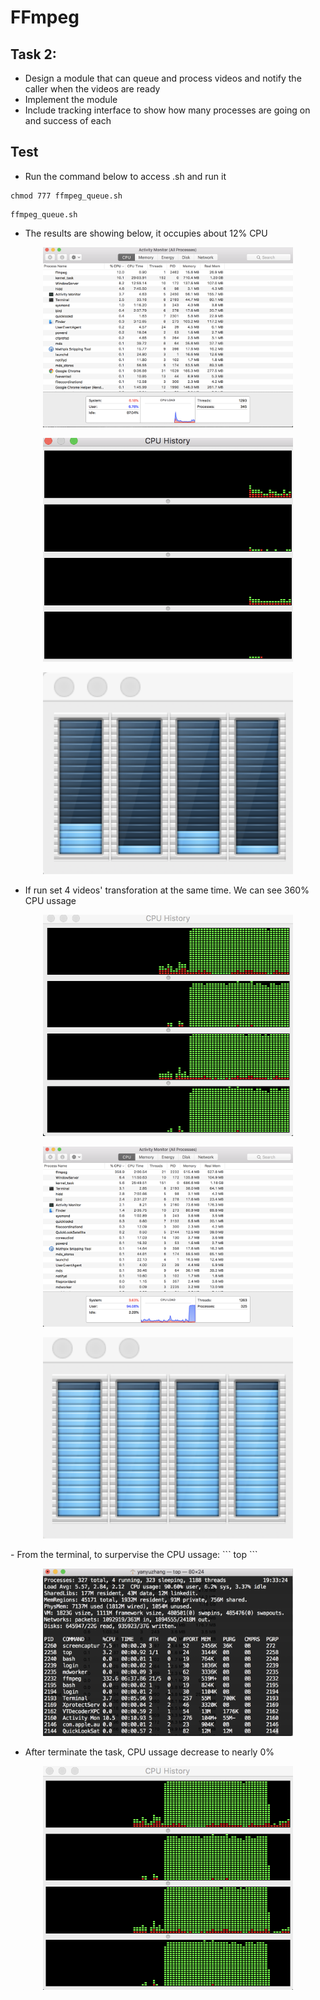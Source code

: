 # FFmpeg

## Task 2: 
- Design a module that can queue and process videos and notify the caller when the videos are ready
- Implement the module
- Include tracking interface to show how many processes are going on and success of each

## Test
- Run the command below to access .sh and run it
```
chmod 777 ffmpeg_queue.sh
```
```
ffmpeg_queue.sh
```
- The results are showing below, it occupies about 12% CPU
<p align="middle">
  <img src= "https://github.com/BUEC500C1/video-zhangyanyu0722/blob/master/task2/img/11.png" width= 400>
</p>
<p align="middle">
  <img src= "https://github.com/BUEC500C1/video-zhangyanyu0722/blob/master/task2/img/22.png" width= 400>
</p>
<p align="middle">
  <img src= "https://github.com/BUEC500C1/video-zhangyanyu0722/blob/master/task2/img/33.png" width= 400>
</p>

- If run set 4 videos' transforation at the same time. We can see 360% CPU ussage
<p align="middle">
  <img src= "https://github.com/BUEC500C1/video-zhangyanyu0722/blob/master/task2/img/1.png" width= 400>
</p>
<p align="middle">
  <img src= "https://github.com/BUEC500C1/video-zhangyanyu0722/blob/master/task2/img/2.png" width= 400>
</p>
<p align="middle">
  <img src= "https://github.com/BUEC500C1/video-zhangyanyu0722/blob/master/task2/img/3.png" width= 400>
</p>
- From the terminal, to surpervise the CPU ussage:
```
top
```
<p align="middle">
  <img src= "https://github.com/BUEC500C1/video-zhangyanyu0722/blob/master/task2/img/5.png" width= 400>
</p>

- After terminate the task, CPU ussage decrease to nearly 0%
<p align="middle">
  <img src= "https://github.com/BUEC500C1/video-zhangyanyu0722/blob/master/task2/img/4.png" width= 400>
</p>

